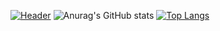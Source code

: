 
<!-- # Hello, Coders! <img src="https://raw.githubusercontent.com/MartinHeinz/MartinHeinz/master/wave.gif" width="30px"> -->

[![Header](https://github.com/Sahil-Chavan/Sahil-Chavan/blob/main/Github%20Banner%201%20(5).gif "Header")](https://some-url.dev/)
![Anurag's GitHub stats](https://github-readme-stats.vercel.app/api?username=Sahil-Chavan&count_private=true&show_icons=true&theme=github_dark&hide=contribs,prs)
[![Top Langs](https://github-readme-stats.vercel.app/api/top-langs/?username=Sahil-Chavan&hide=jupyter%20notebook,html)](https://github.com/Sahil-Chavan/github-readme-stats)
<!-- <img align="right" alt="Coding" width="1400" src="Github Banner 1 (5).gif"> -->

<!--
**Sahil-Chavan/Sahil-Chavan** is a ✨ _special_ ✨ repository because its `README.md` (this file) appears on your GitHub profile.

Here are some ideas to get you started:

- 🔭 I’m currently working on ...
- 🌱 I’m currently learning ...
- 👯 I’m looking to collaborate on ...
- 🤔 I’m looking for help with ...
- 💬 Ask me about ...
- 📫 How to reach me: ...
- 😄 Pronouns: ...
- ⚡ Fun fact: ...
-->
